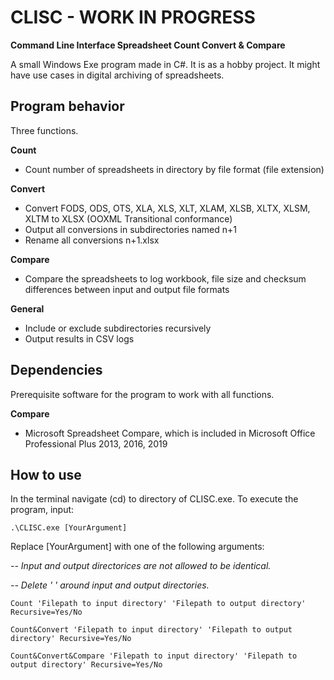 # CLISC - WORK IN PROGRESS
**Command Line Interface Spreadsheet Count Convert & Compare**

A small Windows Exe program made in C#. It is as a hobby project. It might have use cases in digital archiving of spreadsheets.

## Program behavior
Three functions.

**Count**
* Count number of spreadsheets in directory by file format (file extension)

**Convert**
* Convert FODS, ODS, OTS, XLA, XLS, XLT, XLAM, XLSB, XLTX, XLSM, XLTM to XLSX (OOXML Transitional conformance)
* Output all conversions in subdirectories named n+1
* Rename all conversions n+1.xlsx

**Compare**
* Compare the spreadsheets to log workbook, file size and checksum differences between input and output file formats

**General**
* Include or exclude subdirectories recursively
* Output results in CSV logs

## Dependencies
Prerequisite software for the program to work with all functions.

**Compare**
* Microsoft Spreadsheet Compare, which is included in Microsoft Office Professional Plus 2013, 2016, 2019

## How to use
In the terminal navigate (cd) to directory of CLISC.exe. To execute the program, input:

```
.\CLISC.exe [YourArgument]
```

Replace [YourArgument] with one of the following arguments:

*-- Input and output directorices are not allowed to be identical.*

*-- Delete ' ' around input and output directories.*

```
Count 'Filepath to input directory' 'Filepath to output directory' Recursive=Yes/No
```
```
Count&Convert 'Filepath to input directory' 'Filepath to output directory' Recursive=Yes/No
```
```
Count&Convert&Compare 'Filepath to input directory' 'Filepath to output directory' Recursive=Yes/No
```
